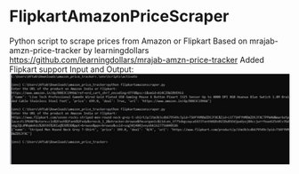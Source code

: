 # FlipkartAmazonPriceScraper
Python script to scrape prices from Amazon or Flipkart
Based on mrajab-amzn-price-tracker by learningdollars
https://github.com/learningdollars/mrajab-amzn-price-tracker
Added Flipkart support
Input and Output:
 <img src="output.jpg" alt="Output of program"> 